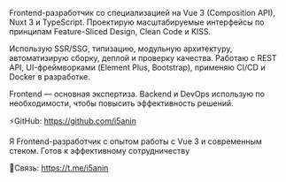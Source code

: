 Frontend-разработчик со специализацией на Vue 3
(Composition API), Nuxt 3 и TypeScript.
Проектирую масштабируемые интерфейсы по принципам Feature-Sliced Design, Clean Code и KISS.

Использую SSR/SSG, типизацию, модульную архитектуру, автоматизирую сборку, деплой и проверку качества.
Работаю с REST API, UI-фреймворками (Element Plus, Bootstrap), применяю CI/CD и Docker в разработке.

Frontend — основная экспертиза. Backend и DevOps использую по необходимости, чтобы повысить эффективность решений.

⚡️GitHub: https://github.com/i5anin

Я Frontend-разработчик с опытом работы с Vue 3 и современным стеком. Готов к эффективному сотрудничеству

🔵Связь: https://t.me/i5anin